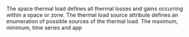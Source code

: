 ﻿The space thermal load defines all thermal losses and gains occurring within a space or zone.  The thermal load source attribute defines an enumeration of possible sources of the thermal load. The maximum, minimum, time series and app

